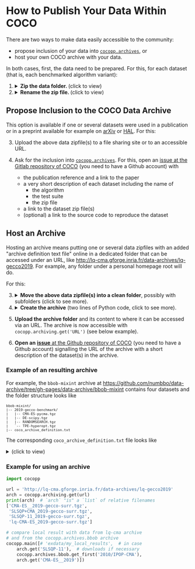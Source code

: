 # How to Publish Your Data Within COCO

There are two ways to make data easily accessible to the community:

- propose inclusion of your data into [`cocopp.archives`](https://numbbo.github.io/data-archive), or
- host your own COCO archive with your data.

In both cases, first, the data need to be prepared. For this, for each
dataset (that is, each benchmarked algorithm variant):

  1. <details><summary><b>Zip the data folder.
     </b> (click to view)</summary>
     A data zipfile contains a single folder under which all data from a
     single full experiment was collected. The folder can contain subfolders
     (or subsub...folders), for example of data from different (sub)batches of
     the complete experiment. Valid formats are
     <tt>.gzip</tt> or <tt>.tgz</tt> or <tt>.zip</tt>
     </details>

  1. <details><summary><b>Rename the zip file.
     </b> (click to view)</summary>
     The name of the zipfile defines the name of the data set.
     The name should represent the benchmarked algorithm and may contain
     authors names (but rather not the name of the test suite).
     The name can have any length, but the first ten-or-so characters should
     be a meaningful algorithm "abbreviation".

## Propose Inclusion to the COCO Data Archive

This option is available if one or several datasets were used in a publication
or in a preprint available for example on [arXiv](https://arxiv.org) or
[HAL](https://hal.archives-ouvertes.fr).
For this:

  3. Upload the above data zipfile(s) to a file sharing site or to an accessible URL.
  4. Ask for the inclusion into [`cocopp.archives`](https://numbbo.github.io/data-archive).
     For this, open an [issue at the Gitlab repository of COCO](https://github.com/numbbo/coco/issues)
     (you need to have a Github account) with

     - the publication reference and a link to the paper
     - a very short description of each dataset including the name of
       - the algorithm
       - the test suite
       - the zip file
     - a link to the dataset zip file(s)
     - (optional) a link to the source code to reproduce the dataset

## Host an Archive

Hosting an archive means putting one or several data zipfiles with an added
"archive definition text file" online in a dedicated folder that can be
accessed under an URL, like http://lq-cma.gforge.inria.fr/data-archives/lq-gecco2019.
For example, any folder under a personal homepage root will do.

For this:

  3. <details><summary><b>Move the above data zipfile(s) into a clean folder</b>,
     possibly with subfolders (click to see more).</summary>
     The folder name is only used as part of the URL and can be changed after
     creating the archive. If desired, subfolders can be created that become part
     of the names of the datasets under this subfolder. These can not be changed
     without repeating the following creation procedure:</details>

  1. <details><summary><b>Create the archive</b>
     (two lines of Python code, click to see more).</summary>
     Assume the data zipfiles are in the folder <tt>elisa_2020</tt> or its
     subfolders and <tt>cocopp</tt> is installed (<tt>pip install cocopp</tt>).
     In a Python shell, it suffices to type:

     ```python
     import cocopp
     cocopp.archiving.create('elisa_2020')
     ```

     thereby "creating" the archive locally by adding an archive
     definition file to the folder <tt>elisa_2020</tt>.
     Archives can contain other archives as subfolders or,
     the other way around, additional subarchives can be
     created in any archive subfolder. This is how
     https://numbbo.github.io/data-archive/ is organized.
     <details><summary>Alternative code (from a system shell, click to expand)</summary>
     <tt>python -c "import cocopp; cocopp.archiving.create('elisa_2020')"</tt>
     </details>
     </details>

  1. **Upload the archive folder** and its content to where it can be accessed
     via an URL. The archive is now accessible with `cocopp.archiving.get('URL')`
     (see below example).

  1. **Open an** [**issue** at the Github repository of COCO](https://github.com/numbbo/coco/issues)
     (you need to have a Github account) signalling the URL of the archive with
     a short description of the dataset(s) in the archive.

### Example of an resulting archive

For example, the `bbob-mixint` archive at
https://github.com/numbbo/data-archive/tree/gh-pages/data-archive/bbob-mixint
contains four datasets and the folder structure looks like
<font size="1">

```
bbob-mixint/
|-- 2019-gecco-benchmark/
|   |-- CMA-ES-pycma.tgz
|   |-- DE-scipy.tgz
|   |-- RANDOMSEARCH.tgz
|   `-- TPE-hyperopt.tgz
|-- coco_archive_definition.txt
```

</font>

The corresponding `coco_archive_definition.txt` file looks like
<details ><summary>(click to view)</summary><font size="1">

```python
[
('2019-gecco-benchmark/CMA-ES-pycma.tgz',
     '0d8e7f2c77f4e43176bc9424ee8f9a0bfe8e7f66fabc95b15ea7a56ad8b1d667',
     38514),
('2019-gecco-benchmark/DE-scipy.tgz',
     '494483b1bce9185f8977ce9abf6f6eac3a660efd6fa09321e305dfb79296cd18',
     35401),
('2019-gecco-benchmark/RANDOMSEARCH.tgz',
     '14b237093fd1f393871c578b6b28b6f9a6c3d8dc8921e3bdb024b3cc7cdd287d',
     26006),
('2019-gecco-benchmark/TPE-hyperopt.tgz',
     '34fede46a00c8adef4c388565c3b759c07a7d7d83366e115632b407764e64bf6',
     19633)]
```

</font>
with hashcodes and filesizes as additional entries.
</details>

### Example for using an archive

```python
import cocopp

url = 'http://lq-cma.gforge.inria.fr/data-archives/lq-gecco2019'
arch = cocopp.archiving.get(url)
print(arch)  # `arch` "is" a `list` of relative filenames
['CMA-ES__2019-gecco-surr.tgz',
 'SLSQP+CMA_2019-gecco-surr.tgz',
 'SLSQP-11_2019-gecco-surr.tgz',
 'lq-CMA-ES_2019-gecco-surr.tgz']

# compare local result with data from lq-cma archive
# and from the cocopp.archives.bbob archive
cocopp.main([# 'exdata/my_local_results',  # in case
    arch.get('SLSQP-11'),  # downloads if necessary
    cocopp.archives.bbob.get_first('2010/IPOP-CMA'),
    arch.get('CMA-ES__2019')])
```
